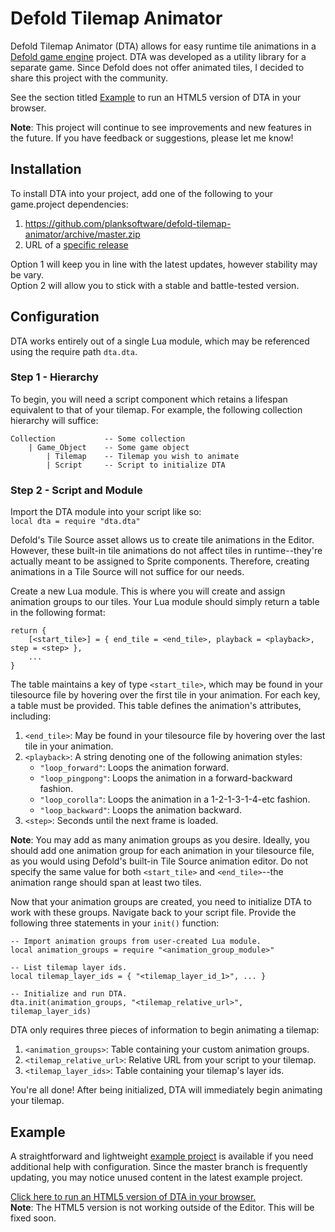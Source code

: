 # Defold Tilemap Animator
Defold Tilemap Animator (DTA) allows for easy runtime tile animations in a [Defold game engine](https://defold.com) project. DTA was developed as a utility library for a separate game. Since Defold does not offer animated tiles, I decided to share this project with the community.

See the section titled [Example](#Example) to run an HTML5 version of DTA in your browser.

**Note**: This project will continue to see improvements and new features in the future. If you have feedback or suggestions, please let me know!

## Installation
To install DTA into your project, add one of the following to your game.project dependencies:
1. https://github.com/planksoftware/defold-tilemap-animator/archive/master.zip
2. URL of a [specific release](https://github.com/planksoftware/defold-tilemap-animator/releases)

Option 1 will keep you in line with the latest updates, however stability may be vary.  
Option 2 will allow you to stick with a stable and battle-tested version.

## Configuration
DTA works entirely out of a single Lua module, which may be referenced using the require path `dta.dta`.

### Step 1 - Hierarchy
To begin, you will need a script component which retains a lifespan equivalent to that of your tilemap. For example, the following collection hierarchy will suffice:

```
Collection           -- Some collection
    | Game_Object    -- Some game object
        | Tilemap    -- Tilemap you wish to animate
        | Script     -- Script to initialize DTA
```

### Step 2 - Script and Module
Import the DTA module into your script like so:  
`local dta = require "dta.dta"`

Defold's Tile Source asset allows us to create tile animations in the Editor. However, these built-in tile animations do not affect tiles in runtime--they're actually meant to be assigned to Sprite components. Therefore, creating animations in a Tile Source will not suffice for our needs.

Create a new Lua module. This is where you will create and assign animation groups to our tiles. Your Lua module should simply return a table in the following format:

```
return {
    [<start_tile>] = { end_tile = <end_tile>, playback = <playback>, step = <step> },
    ...
}
```

The table maintains a key of type `<start_tile>`, which may be found in your tilesource file by hovering over the first tile in your animation. For each key, a table must be provided. This table defines the animation's attributes, including:
1. `<end_tile>`: May be found in your tilesource file by hovering over the last tile in your animation.
2. `<playback>`: A string denoting one of the following animation styles:
    - `"loop_forward"`: Loops the animation forward.
    - `"loop_pingpong"`: Loops the animation in a forward-backward fashion.
    - `"loop_corolla"`: Loops the animation in a 1-2-1-3-1-4-etc fashion.
    - `"loop_backward"`: Loops the animation backward.
3. `<step>`: Seconds until the next frame is loaded.

**Note**: You may add as many animation groups as you desire. Ideally, you should add one animation group for each animation in your tilesource file, as you would using Defold's built-in Tile Source animation editor. Do not specify the same value for both `<start_tile>` and `<end_tile>`--the animation range should span at least two tiles.

Now that your animation groups are created, you need to initialize DTA to work with these groups. Navigate back to your script file. Provide the following three statements in your `init()` function:

```
-- Import animation groups from user-created Lua module.
local animation_groups = require "<animation_group_module>"

-- List tilemap layer ids.
local tilemap_layer_ids = { "<tilemap_layer_id_1>", ... }

-- Initialize and run DTA.
dta.init(animation_groups, "<tilemap_relative_url>", tilemap_layer_ids)
```

DTA only requires three pieces of information to begin animating a tilemap:
1. `<animation_groups>`: Table containing your custom animation groups.
2. `<tilemap_relative_url>`: Relative URL from your script to your tilemap.
3. `<tilemap_layer_ids>`: Table containing your tilemap's layer ids.

You're all done! After being initialized, DTA will immediately begin animating your tilemap.

## Example

A straightforward and lightweight [example project](https://github.com/planksoftware/defold-tilemap-animator/tree/master/example) is available if you need additional help with configuration. Since the master branch is frequently updating, you may notice unused content in the latest example project.

[Click here to run an HTML5 version of DTA in your browser.](http://planksoftware.com/html/defold_tilemap_automator.html)  
**Note**: The HTML5 version is not working outside of the Editor. This will be fixed soon.

